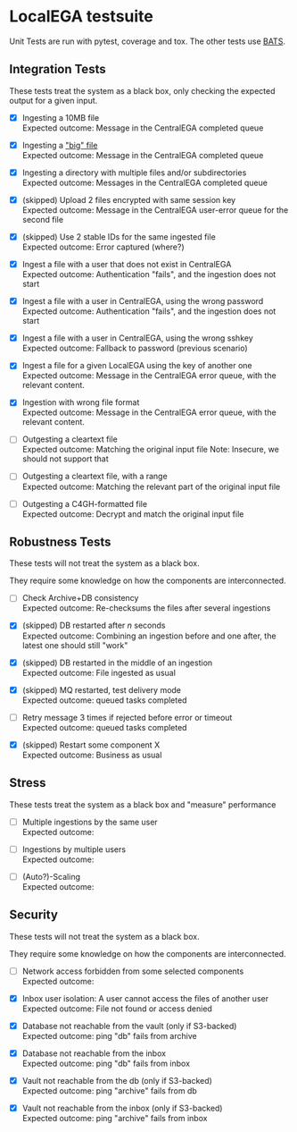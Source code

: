 # LocalEGA testsuite

Unit Tests are run with pytest, coverage and tox.
The other tests use [BATS](https://github.com/bats-core/bats-core).

## Integration Tests

These tests treat the system as a black box, only checking the expected output for a given input.

- [x] Ingesting a 10MB file<br/>
      Expected outcome: Message in the CentralEGA completed queue
  
- [x] Ingesting a ["big" file](integration/ingestion.bats#L73-L76)<br/>
      Expected outcome: Message in the CentralEGA completed queue

- [x] Ingesting a directory with multiple files and/or subdirectories<br/>
      Expected outcome: Messages in the CentralEGA completed queue

- [x] (skipped) Upload 2 files encrypted with same session key<br/>
	  Expected outcome: Message in the CentralEGA user-error queue for the second file

- [x] (skipped) Use 2 stable IDs for the same ingested file<br/>
      Expected outcome: Error captured (where?)

- [x] Ingest a file with a user that does not exist in CentralEGA<br/>
      Expected outcome: Authentication "fails", and the ingestion does not start

- [x] Ingest a file with a user in CentralEGA, using the wrong password<br/>
      Expected outcome: Authentication "fails", and the ingestion does not start

- [x] Ingest a file with a user in CentralEGA, using the wrong sshkey<br/>
      Expected outcome: Fallback to password (previous scenario)

- [x] Ingest a file for a given LocalEGA using the key of another one<br/>
      Expected outcome: Message in the CentralEGA error queue, with the relevant content.

- [x] Ingestion with wrong file format<br/>
      Expected outcome: Message in the CentralEGA error queue, with the relevant content.

- [ ] Outgesting a cleartext file<br/>
      Expected outcome: Matching the original input file
	  Note: Insecure, we should not support that

- [ ] Outgesting a cleartext file, with a range<br/>
      Expected outcome: Matching the relevant part of the original input file

- [ ] Outgesting a C4GH-formatted file<br/>
      Expected outcome: Decrypt and match the original input file

## Robustness Tests

These tests will not treat the system as a black box.

They require some knowledge on how the components are interconnected.

- [ ] Check Archive+DB consistency<br/>
      Expected outcome: Re-checksums the files after several ingestions

- [x] (skipped) DB restarted after *n* seconds<br/>
      Expected outcome: Combining an ingestion before and one after, the latest one should still "work"

- [x] (skipped) DB restarted in the middle of an ingestion<br/>
      Expected outcome: File ingested as usual

- [x] (skipped) MQ restarted, test delivery mode<br/>
      Expected outcome: queued tasks completed

- [ ] Retry message 3 times if rejected before error or timeout<br/>
      Expected outcome: queued tasks completed

- [x] (skipped) Restart some component X<br/>
      Expected outcome: Business as usual

## Stress

These tests treat the system as a black box and "measure" performance

- [ ] Multiple ingestions by the same user<br/>
      Expected outcome: 

- [ ] Ingestions by multiple users<br/>
      Expected outcome: 

- [ ] (Auto?)-Scaling<br/>
       Expected outcome: 
  
## Security

These tests will not treat the system as a black box.

They require some knowledge on how the components are interconnected.

- [ ] Network access forbidden from some selected components<br/>
      Expected outcome: 
  
- [x] Inbox user isolation: A user cannot access the files of another user<br/>
      Expected outcome: File not found or access denied

- [x] Database not reachable from the vault (only if S3-backed)<br/>
      Expected outcome: ping "db" fails from archive

- [x] Database not reachable from the inbox<br/>
      Expected outcome: ping "db" fails from inbox

- [x] Vault not reachable from the db (only if S3-backed)<br/>
      Expected outcome: ping "archive" fails from db

- [x] Vault not reachable from the inbox (only if S3-backed)<br/>
      Expected outcome: ping "archive" fails from inbox


